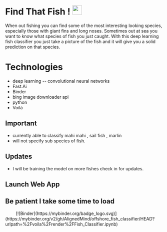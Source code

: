 # Find That Fish ! <img src="https://github.com/AlignedMind/offshore_fish_classifier/blob/main/Magnifying_glass.gif" width="30px">

When out fishing you can find some of the most interesting looking species, especially those with giant fins and long noses. Sometimes out at sea you want to know what species of fish you just caught. With this deep learning fish classifier you just take a picture of the fish and it will give you a solid prediction on that species.

# Technologies
- deep learning
-- convolutional neural networks
- Fast.Ai
- Binder
- bing image downloader api
- python
- Voilà
## Important
- currently able to classify mahi mahi , sail fish , marlin
- will not specify sub species of fish.

## Updates 
- I will be training the model on more fishes check in for updates.


## Launch Web App 
## Be patient I take some time to load
<img scr="https://github.com/AlignedMind/offshore_fish_classifier/blob/main/loading.gif" width="30px">
[![Binder](https://mybinder.org/badge_logo.svg)](https://mybinder.org/v2/gh/AlignedMind/offshore_fish_classifier/HEAD?urlpath=%2Fvoila%2Frender%2FFish_Classifier.ipynb)

